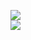 [![](https://img.shields.io/badge/Made%20With-Github%20Spray-lightgrey.svg?style=for-the-badge&logo=github)](https://github.com/Annihil/github-spray#13137)  
[![](https://i.imgur.com/2DrTn0Z.gif)](https://github.com/Annihil/github-spray)